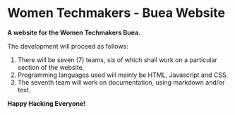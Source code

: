 # Women Techmakers - Buea Website

**A website for the Women Techmakers Buea.**

The development will proceed as follows:

1. There will be seven (7) teams, six of which shall work on a particular section of the website.
2. Programming languages used will mainly be HTML, Javascript and CSS.
3. The seventh team will work on documentation, using markdown and/or text.

**Happy Hacking Everyone!**
